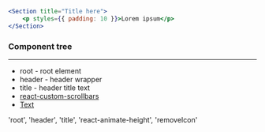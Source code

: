 ```jsx
<Section title="Title here">
    <p styles={{ padding: 10 }}>Lorem ipsum</p>
</Section>
```

### Component tree

---

-   root - root element
-   header - header wrapper
-   title - header title text
-   [react-custom-scrollbars](https://github.com/malte-wessel/react-custom-scrollbars/blob/master/docs/API.md)
-   [Text](#/Typography?id=text)

'root', 'header', 'title', 'react-animate-height', 'removeIcon'
